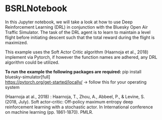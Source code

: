 # BSRLNotebook

In this Jupyter notebook, we will take a look at how to use Deep Reinforcement Learning (DRL) in conjunction with the Bluesky Open Air Traffic Simulator. 
The task of the DRL agent is to learn to maintain a level flight before initiating descent such that the total reward during the flight is maximized. 

This example uses the Soft Actor Critic algorithm (Haarnoja et al., 2018) implement via Pytorch, if however the function names are adhered, any DRL algorithm could be utilized.

**To run the example the following packages are required:**
pip install bluesky-simulator[full]  
https://pytorch.org/get-started/locally/ -> follow this for your operating system  



(Haarnoja at al., 2018) : Haarnoja, T., Zhou, A., Abbeel, P., & Levine, S. (2018, July). Soft actor-critic: Off-policy maximum entropy deep reinforcement learning with a stochastic actor. In International conference on machine learning (pp. 1861-1870). PMLR.
